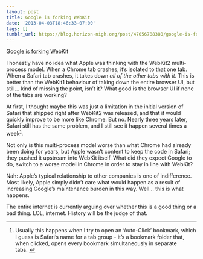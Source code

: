 ```yaml
---
layout: post
title: Google is forking WebKit
date: '2013-04-03T18:46:33-07:00'
tags: []
tumblr_url: https://blog.horizon-nigh.org/post/47056788380/google-is-forking-webkit
---
```

[Google is forking WebKit](http://www.chromium.org/blink/developer-faq)  

I honestly have no idea what Apple was thinking with the WebKit2 multi-process model. When a Chrome tab crashes, it’s isolated to that one tab. When a Safari tab crashes, it takes down _all of the other tabs with it_. This is better than the WebKit1 behaviour of taking down the entire browser UI, but still… kind of missing the point, isn’t it? What good is the browser UI if none of the tabs are working?

At first, I thought maybe this was just a limitation in the initial version of Safari that shipped right after WebKit2 was released, and that it would quickly improve to be more like Chrome. But no. Nearly three years later, Safari still has the same problem, and I still see it happen several times a week<sup id="fnref:1"><a href="#fn:1" class="footnote-ref" role="doc-noteref">1</a></sup>.

Not only is this multi-process model worse than what Chrome had already been doing for years, but Apple wasn’t content to keep the code in Safari; they pushed it upstream into WebKit itself. What did they expect Google to do, switch to a worse model in Chrome in order to stay in line with WebKit?

Nah: Apple’s typical relationship to other companies is one of indifference. Most likely, Apple simply didn’t care what would happen as a result of increasing Google’s maintenance burden in this way. Well… this is what happens.

The entire internet is currently arguing over whether this is a good thing or a bad thing. LOL, internet. History will be the judge of that.

* * *

1. Usually this happens when I try to open an ‘Auto-Click’ bookmark, which I guess is Safari’s name for a tab group - it’s a bookmark folder that, when clicked, opens every bookmark simultaneously in separate tabs.&nbsp;[↩︎](#fnref:1)

